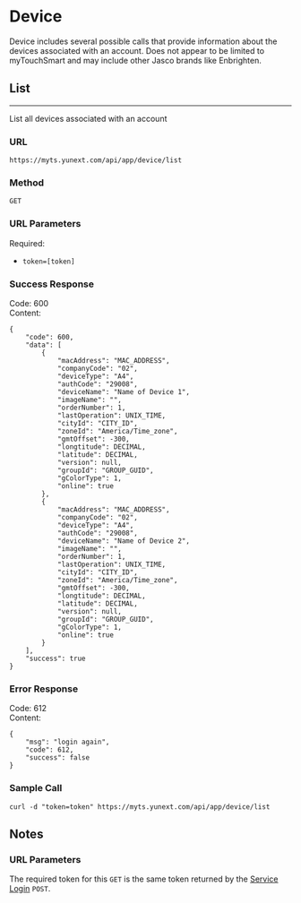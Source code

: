 # Device

Device includes several possible calls that provide information about the devices associated with an account. Does not appear to be limited to myTouchSmart and may include other Jasco brands like Enbrighten.

## List
----
List all devices associated with an account

### URL

  `https://myts.yunext.com/api/app/device/list`

### Method

`GET`
  
### URL Parameters


Required:

- `token=[token]`

### Success Response

Code: 600 <br/>
Content:
```
{
    "code": 600,
    "data": [
        {
            "macAddress": "MAC_ADDRESS",
            "companyCode": "02",
            "deviceType": "A4",
            "authCode": "29008",
            "deviceName": "Name of Device 1",
            "imageName": "",
            "orderNumber": 1,
            "lastOperation": UNIX_TIME,
            "cityId": "CITY_ID",
            "zoneId": "America/Time_zone",
            "gmtOffset": -300,
            "longtitude": DECIMAL,
            "latitude": DECIMAL,
            "version": null,
            "groupId": "GROUP_GUID",
            "gColorType": 1,
            "online": true
        },
        {
            "macAddress": "MAC_ADDRESS",
            "companyCode": "02",
            "deviceType": "A4",
            "authCode": "29008",
            "deviceName": "Name of Device 2",
            "imageName": "",
            "orderNumber": 1,
            "lastOperation": UNIX_TIME,
            "cityId": "CITY_ID",
            "zoneId": "America/Time_zone",
            "gmtOffset": -300,
            "longtitude": DECIMAL,
            "latitude": DECIMAL,
            "version": null,
            "groupId": "GROUP_GUID",
            "gColorType": 1,
            "online": true
        }
    ],
    "success": true
}
```
 
### Error Response

Code: 612 <br />
Content:
```
{
    "msg": "login again",
    "code": 612,
    "success": false
}
```

### Sample Call

`curl -d "token=token" https://myts.yunext.com/api/app/device/list`

## Notes

### URL Parameters

The required token for this `GET` is the same token returned by the [Service Login](https://ericlauber.github.io/myTouchSmart-Switch-Documentation/service/) `POST`.